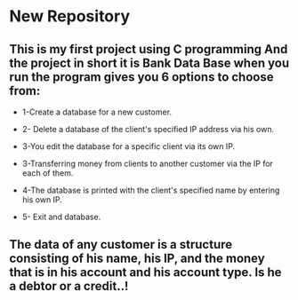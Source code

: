 # New Repository
## This is my first project using **C programming** And the project in short it is **Bank Data Base** when you run the program gives you **6 options** to choose from:

* 1-Create a database for a new customer.

* 2- Delete a database of the client's specified IP address via his own.

* 3-You edit the database for a specific client via its own IP.

* 3-Transferring money from clients to another customer via the IP for each of them.

* 4-The database is printed with the client's specified name by entering his own IP.

* 5- Exit and database.

## The data of any customer is a structure consisting of his name, his IP, and the money that is in his account and his account type. Is he a debtor or a credit..!
